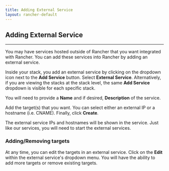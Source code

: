 ```yaml
---
title: Adding External Service
layout: rancher-default
---
```


## Adding External Service
---

You may have services hosted outside of Rancher that you want integrated with Rancher. You can add these services into Rancher by adding an external service. 

Inside your stack, you add an external service by clicking on the dropdown icon next to the **Add Service** button. Select **External Service**. Alternatively, if you are viewing the stacks at the stack level, the same **Add Service** dropdown is visible for each specific stack.

You will need to provide a **Name** and if desired, **Description** of the service. 

Add the target(s) that you want. You can select either an external IP or a hostname (i.e. CNAME). Finally, click **Create**.

The external service IPs and hostnames will be shown in the service. Just like our services, you will need to start the external services.

### Adding/Removing targets

At any time, you can edit the targets in an external service. Click on the **Edit** within the external service's dropdown menu. You will have the ability to add more targets or remove existing targets.


